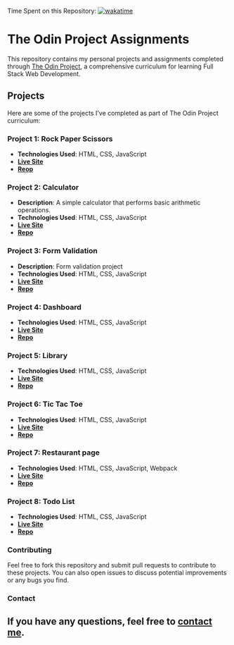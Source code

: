 Time Spent on this Repository:
[![wakatime](https://wakatime.com/badge/github/MahmoodHashem/The_Odin_Projects.svg)](https://wakatime.com/badge/github/MahmoodHashem/The_Odin_Projects)

# The Odin Project Assignments

This repository contains my personal projects and assignments completed through [The Odin Project](https://www.theodinproject.com/), a comprehensive curriculum for learning Full Stack Web Development.

## Projects

Here are some of the projects I've completed as part of The Odin Project curriculum:

### Project 1: Rock Paper Scissors

- **Technologies Used**: HTML, CSS, JavaScript
- **[Live Site](./JavaScript-exercises/Rock_paper)**
- **[Reop](https://github.com/MahmoodHashem/The_Odin_Projects/tree/main/JavaScript-exercises/Rock_paper)**

### Project 2: Calculator

- **Description**: A simple calculator that performs basic arithmetic operations.
- **Technologies Used**: HTML, CSS, JavaScript
- **[Live Site](https://mahmoodhashem.github.io/The_Odin_Projects/JavaScript-exercises/Calculator/index.html)**
- **[Repo](https://github.com/MahmoodHashem/The_Odin_Projects/tree/main/JavaScript-exercises/Calculator)**

### Project 3: Form Validation

- **Description**: Form validation project
- **Technologies Used**: HTML, CSS, JavaScript
- **[Live Site](https://mahmoodhashem.github.io/The_Odin_Projects/JavaScript-exercises/form/index.html)**
- **[Repo](https://github.com/MahmoodHashem/The_Odin_Projects/tree/main/JavaScript-exercises/form)**

### Project 4: Dashboard

- **Technologies Used**: HTML, CSS, JavaScript
- **[Live Site](https://mahmoodhashem.github.io/The_Odin_Projects/JavaScript-exercises/Course-Dashbord/index.html)**
- **[Repo](https://github.com/MahmoodHashem/The_Odin_Projects/tree/main/JavaScript-exercises/Course-Dashbord)**

### Project 5: Library

- **Technologies Used**: HTML, CSS, JavaScript
- **[Live Site](https://mahmoodhashem.github.io/The_Odin_Projects/JavaScript-exercises/Library/index.html)**
- **[Repo](https://github.com/MahmoodHashem/The_Odin_Projects/tree/main/JavaScript-exercises/Library)**

### Project 6: Tic Tac Toe

- **Technologies Used**: HTML, CSS, JavaScript
- **[Live Site](https://mahmoodhashem.github.io/The_Odin_Projects/JavaScript-exercises/tictactoe/index.html)**
- **[Repo](https://github.com/MahmoodHashem/The_Odin_Projects/tree/main/JavaScript-exercises/tictactoe)**

### Project 7: Restaurant page

- **Technologies Used**: HTML, CSS, JavaScript, Webpack
- **[Live Site](https://mahmoodhashem.github.io/The_Odin_Projects/JavaScript-exercises/Restaurant-page/dist/index.html)**
- **[Repo](https://github.com/MahmoodHashem/The_Odin_Projects/tree/main/JavaScript-exercises/Restaurtant-page)**

### Project 8: Todo List

- **Technologies Used**: HTML, CSS, JavaScript
- **[Live Site](https://mahmoodhashem.github.io/The_Odin_Projects/JavaScript-exercises/todo-app/index.html)**
- **[Repo](https://github.com/MahmoodHashem/The_Odin_Projects/tree/main/JavaScript-exercises/todo-app)**

### Contributing

Feel free to fork this repository and submit pull requests to contribute to these projects. You can also open issues to discuss potential improvements or any bugs you find.

### Contact

If you have any questions, feel free to [contact me](mailto:shmahmoodham143@gmail.com).
---------------------------------------------------
